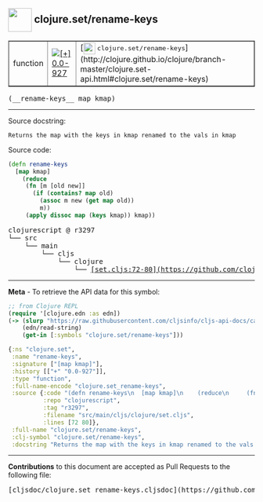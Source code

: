 ## <img width="48px" valign="middle" src="http://i.imgur.com/Hi20huC.png"> clojure.set/rename-keys

 <table border="1">
<tr>

<td>function</td>
<td><a href="https://github.com/cljsinfo/cljs-api-docs/tree/0.0-927"><img valign="middle" alt="[+] 0.0-927" src="https://img.shields.io/badge/+-0.0--927-lightgrey.svg"></a> </td>
<td>
[<img height="24px" valign="middle" src="http://i.imgur.com/1GjPKvB.png"> <samp>clojure.set/rename-keys</samp>](http://clojure.github.io/clojure/branch-master/clojure.set-api.html#clojure.set/rename-keys)
</td>
</tr>
</table>

 <samp>
(__rename-keys__ map kmap)<br>
</samp>

---




Source docstring:

```
Returns the map with the keys in kmap renamed to the vals in kmap
```

Source code:

```clj
(defn rename-keys
  [map kmap]
    (reduce
     (fn [m [old new]]
       (if (contains? map old)
         (assoc m new (get map old))
         m))
     (apply dissoc map (keys kmap)) kmap))
```

 <pre>
clojurescript @ r3297
└── src
    └── main
        └── cljs
            └── clojure
                └── <ins>[set.cljs:72-80](https://github.com/clojure/clojurescript/blob/r3297/src/main/cljs/clojure/set.cljs#L72-L80)</ins>
</pre>


---

__Meta__ - To retrieve the API data for this symbol:

```clj
;; from Clojure REPL
(require '[clojure.edn :as edn])
(-> (slurp "https://raw.githubusercontent.com/cljsinfo/cljs-api-docs/catalog/cljs-api.edn")
    (edn/read-string)
    (get-in [:symbols "clojure.set/rename-keys"]))
```

```clj
{:ns "clojure.set",
 :name "rename-keys",
 :signature ["[map kmap]"],
 :history [["+" "0.0-927"]],
 :type "function",
 :full-name-encode "clojure.set_rename-keys",
 :source {:code "(defn rename-keys\n  [map kmap]\n    (reduce\n     (fn [m [old new]]\n       (if (contains? map old)\n         (assoc m new (get map old))\n         m))\n     (apply dissoc map (keys kmap)) kmap))",
          :repo "clojurescript",
          :tag "r3297",
          :filename "src/main/cljs/clojure/set.cljs",
          :lines [72 80]},
 :full-name "clojure.set/rename-keys",
 :clj-symbol "clojure.set/rename-keys",
 :docstring "Returns the map with the keys in kmap renamed to the vals in kmap"}

```

---

__Contributions__ to this document are accepted as Pull Requests to the following file:

 <pre>
[cljsdoc/clojure.set_rename-keys.cljsdoc](https://github.com/cljsinfo/cljs-api-docs/blob/master/cljsdoc/clojure.set_rename-keys.cljsdoc)
</pre>

